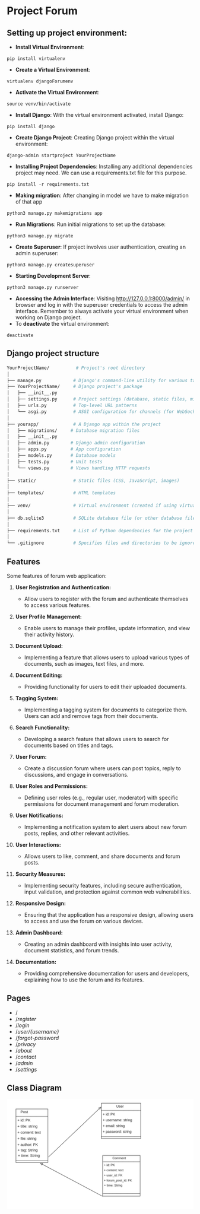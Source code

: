# Project Forum

## Setting up project environment:
- **Install Virtual Environment**:
```shell
pip install virtualenv
```
- **Create a Virtual Environment**:
```shell
virtualenv djangoForumenv
```
- **Activate the Virtual Environment**:
```shell
source venv/bin/activate
``` 
- **Install Django**:
With the virtual environment activated, install Django:
```shell
pip install django
```
- **Create Django Project**:
Creating Django project within the virtual environment:
```shell
django-admin startproject YourProjectName
```
- **Installing Project Dependencies**:
Installing any additional dependencies project may need. We can use a requirements.txt file for this purpose.
```shell
pip install -r requirements.txt
```
- **Making migration**:
After changing in model we have to make migration of that app
```shell
python3 manage.py makemigrations app
```

- **Run Migrations**:
Run initial migrations to set up the database:
```shell
python3 manage.py migrate
```
- **Create Superuser**:
If project involves user authentication, creating an admin superuser:
```shell
python3 manage.py createsuperuser
```
- **Starting Development Server**:
```shell
python3 manage.py runserver
```
- **Accessing the Admin Interface**:
Visiting http://127.0.0.1:8000/admin/ in browser and log in with the superuser credentials to access the admin interface.
Remember to always activate your virtual environment when working on Django project. 
- To **deactivate** the virtual environment:
```shell
deactivate
```

## Django project structure
```graphql
YourProjectName/          # Project's root directory
│
├── manage.py            # Django's command-line utility for various tasks
├── YourProjectName/     # Django project's package
│   ├── __init__.py
│   ├── settings.py      # Project settings (database, static files, middleware, etc.)
│   ├── urls.py          # Top-level URL patterns
│   └── asgi.py          # ASGI configuration for channels (for WebSocket support)
│
├── yourapp/             # A Django app within the project
│   ├── migrations/     # Database migration files
│   ├── __init__.py
│   ├── admin.py        # Django admin configuration
│   ├── apps.py         # App configuration
│   ├── models.py       # Database models
│   ├── tests.py        # Unit tests
│   └── views.py        # Views handling HTTP requests
│
├── static/              # Static files (CSS, JavaScript, images)
│
├── templates/           # HTML templates
│
├── venv/                # Virtual environment (created if using virtualenv)
│
├── db.sqlite3           # SQLite database file (or other database file)
│
├── requirements.txt     # List of Python dependencies for the project
│
└── .gitignore           # Specifies files and directories to be ignored by version control

```

## Features
Some features of forum web application:
1. **User Registration and Authentication:**
   - Allow users to register with the forum and authenticate themselves to access various features.

2. **User Profile Management:**
   - Enable users to manage their profiles, update information, and view their activity history.

3. **Document Upload:**
   - Implementing a feature that allows users to upload various types of documents, such as images, text files, and more.

4. **Document Editing:**
   - Providing functionality for users to edit their uploaded documents.

5. **Tagging System:**
   - Implementing a tagging system for documents to categorize them. Users can add and remove tags from their documents.

6. **Search Functionality:**
   - Developing a search feature that allows users to search for documents based on titles and tags.

7. **User Forum:**
   - Create a discussion forum where users can post topics, reply to discussions, and engage in conversations.

8. **User Roles and Permissions:**
   - Defining user roles (e.g., regular user, moderator) with specific permissions for document management and forum moderation.

9. **User Notifications:**
   - Implementing a notification system to alert users about new forum posts, replies, and other relevant activities.

10. **User Interactions:**
    - Allows users to like, comment, and share documents and forum posts.

11. **Security Measures:**
    - Implementing security features, including secure authentication, input validation, and protection against common web vulnerabilities.

12. **Responsive Design:**
    - Ensuring that the application has a responsive design, allowing users to access and use the forum on various devices.

13. **Admin Dashboard:**
    - Creating an admin dashboard with insights into user activity, document statistics, and forum trends.

14. **Documentation:**
    - Providing comprehensive documentation for users and developers, explaining how to use the forum and its features.

## Pages
- /
- /*register*
- /*login*
- /*user/{username}*
- /*forgot-password*
- /*privacy*
- /*about*
- /*contact*
- /*admin*
- /*settings*

## Class Diagram
![Class Diagram](./media/requirements/Class%20diagram.png)

